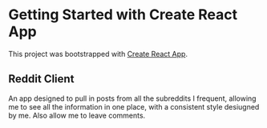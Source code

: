 # Getting Started with Create React App

This project was bootstrapped with [Create React App](https://github.com/facebook/create-react-app).

## Reddit Client

An app designed to pull in posts from all the subreddits I frequent, allowing me to see all the information in one place, with a consistent style desiugned by me. Also allow me to leave comments.
